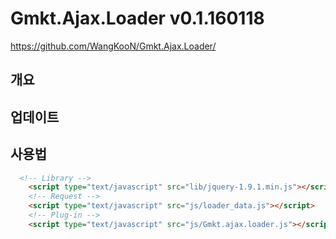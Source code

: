 # Gmkt.Ajax.Loader v0.1.160118
https://github.com/WangKooN/Gmkt.Ajax.Loader/

## 개요

## 업데이트

## 사용법

```html
  <!-- Library -->
	<script type="text/javascript" src="lib/jquery-1.9.1.min.js"></script>
	<!-- Request -->
	<script type="text/javascript" src="js/loader_data.js"></script>	
	<!-- Plug-in -->
	<script type="text/javascript" src="js/Gmkt.ajax.loader.js"></script>
```




